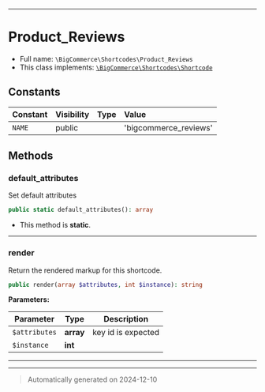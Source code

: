 ***

# Product_Reviews





* Full name: `\BigCommerce\Shortcodes\Product_Reviews`
* This class implements:
[`\BigCommerce\Shortcodes\Shortcode`](./Shortcode.md)


## Constants

| Constant | Visibility | Type | Value |
|:---------|:-----------|:-----|:------|
|`NAME`|public| |&#039;bigcommerce_reviews&#039;|


## Methods


### default_attributes

Set default attributes

```php
public static default_attributes(): array
```



* This method is **static**.








***

### render

Return the rendered markup for this shortcode.

```php
public render(array $attributes, int $instance): string
```








**Parameters:**

| Parameter | Type | Description |
|-----------|------|-------------|
| `$attributes` | **array** | key id is expected |
| `$instance` | **int** |  |





***


***
> Automatically generated on 2024-12-10
